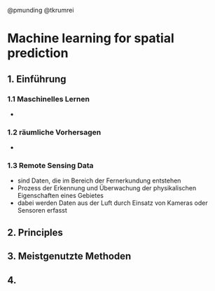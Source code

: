 @pmunding @tkrumrei

# Machine learning for spatial prediction
## 1. Einführung 
### 1.1 Maschinelles Lernen
  - 
### 1.2 räumliche Vorhersagen 
  - 
### 1.3 Remote Sensing Data
  - sind Daten, die im Bereich der Fernerkundung entstehen
  - Prozess der Erkennung und Überwachung der physikalischen Eigenschaften eines Gebietes
  - dabei werden Daten aus der Luft durch Einsatz von Kameras oder Sensoren erfasst
## 2. Principles
## 3. Meistgenutzte Methoden
## 4. 
